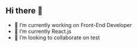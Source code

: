 ## Hi there 👋

- 🔭 I’m currently working on Front-End Developer
- 🌱 I’m currently React.js
- 👯 I’m looking to collaborate on test

<!--
**yousefemara09/yousefemara09** is a ✨ _special_ ✨ repository because its `README.md` (this file) appears on your GitHub profile.

Here are some ideas to get you started:

- 🔭 I’m currently working on ...
- 🌱 I’m currently learning ...
- 👯 I’m looking to collaborate on ...
- 🤔 I’m looking for help with ...
- 💬 Ask me about ...
- 📫 How to reach me: ...
- 😄 Pronouns: ...
- ⚡ Fun fact: ...
-->
